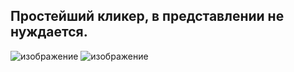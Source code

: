 ## Простейший кликер, в представлении не нуждается.
![изображение](https://github.com/MaksimLaptevv/tkinter-projects/assets/165895340/a8307459-33db-4dbb-835d-368524f6b082)
![изображение](https://github.com/MaksimLaptevv/tkinter-projects/assets/165895340/fb89a05d-72e2-4fff-89c7-f10f90d9b3ee)

